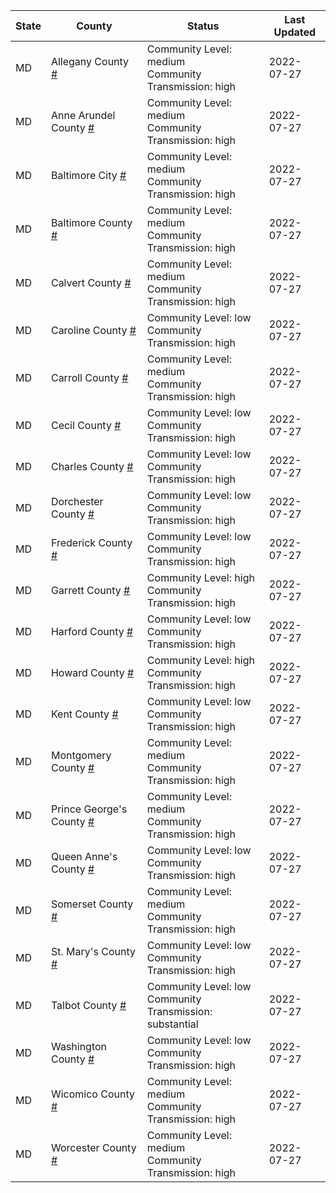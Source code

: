 State | County | Status | Last Updated
--- | --- | --- | --- 
MD | Allegany County <a href="#allegany_county">#</a> | <a name="allegany_county"></a>Community Level: medium<br/>Community Transmission: high | 2022-07-27
MD | Anne Arundel County <a href="#anne_arundel_county">#</a> | <a name="anne_arundel_county"></a>Community Level: medium<br/>Community Transmission: high | 2022-07-27
MD | Baltimore City <a href="#baltimore_city">#</a> | <a name="baltimore_city"></a>Community Level: medium<br/>Community Transmission: high | 2022-07-27
MD | Baltimore County <a href="#baltimore_county">#</a> | <a name="baltimore_county"></a>Community Level: medium<br/>Community Transmission: high | 2022-07-27
MD | Calvert County <a href="#calvert_county">#</a> | <a name="calvert_county"></a>Community Level: medium<br/>Community Transmission: high | 2022-07-27
MD | Caroline County <a href="#caroline_county">#</a> | <a name="caroline_county"></a>Community Level: low<br/>Community Transmission: high | 2022-07-27
MD | Carroll County <a href="#carroll_county">#</a> | <a name="carroll_county"></a>Community Level: medium<br/>Community Transmission: high | 2022-07-27
MD | Cecil County <a href="#cecil_county">#</a> | <a name="cecil_county"></a>Community Level: low<br/>Community Transmission: high | 2022-07-27
MD | Charles County <a href="#charles_county">#</a> | <a name="charles_county"></a>Community Level: low<br/>Community Transmission: high | 2022-07-27
MD | Dorchester County <a href="#dorchester_county">#</a> | <a name="dorchester_county"></a>Community Level: low<br/>Community Transmission: high | 2022-07-27
MD | Frederick County <a href="#frederick_county">#</a> | <a name="frederick_county"></a>Community Level: low<br/>Community Transmission: high | 2022-07-27
MD | Garrett County <a href="#garrett_county">#</a> | <a name="garrett_county"></a>Community Level: high<br/>Community Transmission: high | 2022-07-27
MD | Harford County <a href="#harford_county">#</a> | <a name="harford_county"></a>Community Level: low<br/>Community Transmission: high | 2022-07-27
MD | Howard County <a href="#howard_county">#</a> | <a name="howard_county"></a>Community Level: high<br/>Community Transmission: high | 2022-07-27
MD | Kent County <a href="#kent_county">#</a> | <a name="kent_county"></a>Community Level: low<br/>Community Transmission: high | 2022-07-27
MD | Montgomery County <a href="#montgomery_county">#</a> | <a name="montgomery_county"></a>Community Level: medium<br/>Community Transmission: high | 2022-07-27
MD | Prince George's County <a href="#prince_george's_county">#</a> | <a name="prince_george's_county"></a>Community Level: medium<br/>Community Transmission: high | 2022-07-27
MD | Queen Anne's County <a href="#queen_anne's_county">#</a> | <a name="queen_anne's_county"></a>Community Level: low<br/>Community Transmission: high | 2022-07-27
MD | Somerset County <a href="#somerset_county">#</a> | <a name="somerset_county"></a>Community Level: medium<br/>Community Transmission: high | 2022-07-27
MD | St. Mary's County <a href="#st._mary's_county">#</a> | <a name="st._mary's_county"></a>Community Level: low<br/>Community Transmission: high | 2022-07-27
MD | Talbot County <a href="#talbot_county">#</a> | <a name="talbot_county"></a>Community Level: low<br/>Community Transmission: substantial | 2022-07-27
MD | Washington County <a href="#washington_county">#</a> | <a name="washington_county"></a>Community Level: low<br/>Community Transmission: high | 2022-07-27
MD | Wicomico County <a href="#wicomico_county">#</a> | <a name="wicomico_county"></a>Community Level: medium<br/>Community Transmission: high | 2022-07-27
MD | Worcester County <a href="#worcester_county">#</a> | <a name="worcester_county"></a>Community Level: medium<br/>Community Transmission: high | 2022-07-27
